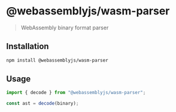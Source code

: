 # @webassemblyjs/wasm-parser

> WebAssembly binary format parser

## Installation

```sh
npm install @webassemblyjs/wasm-parser
```

## Usage

```js
import { decode } from "@webassemblyjs/wasm-parser";

const ast = decode(binary);
```
